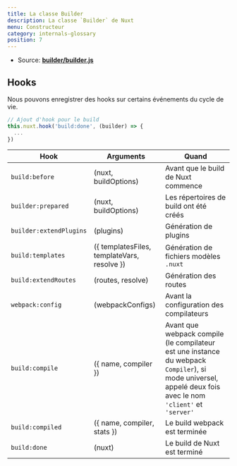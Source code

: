 ```yaml
---
title: La classe Builder
description: La classe `Builder` de Nuxt
menu: Constructeur
category: internals-glossary
position: 7
---
```


- Source: **[builder/builder.js](https://github.com/nuxt/nuxt.js/blob/dev/packages/builder/src/builder.js)**

## Hooks

Nous pouvons enregistrer des hooks sur certains événements du cycle de vie.

```js
// Ajout d'hook pour le build
this.nuxt.hook('build:done', (builder) => {
  ...
})
```

| Hook                    | Arguments                                   | Quand                                                                                                                                                       |
| ----------------------- | ------------------------------------------- | ----------------------------------------------------------------------------------------------------------------------------------------------------------- |
| `build:before`          | (nuxt, buildOptions)                        | Avant que le build de Nuxt commence                                                                                                                         |
| `builder:prepared`      | (nuxt, buildOptions)                        | Les répertoires de build ont été créés                                                                                                                      |
| `builder:extendPlugins` | (plugins)                                   | Génération de plugins                                                                                                                                       |
| `build:templates`       | ({ templatesFiles, templateVars, resolve }) | Génération de fichiers modèles `.nuxt`                                                                                                                      |
| `build:extendRoutes`    | (routes, resolve)                           | Génération des routes                                                                                                                                       |
| `webpack:config`        | (webpackConfigs)                            | Avant la configuration des compilateurs                                                                                                                     |
| `build:compile`         | ({ name, compiler })                        | Avant que webpack compile (le compilateur est une instance du webpack `Compiler`), si mode universel, appelé deux fois avec le nom `'client'` et `'server'` |
| `build:compiled`        | ({ name, compiler, stats })                 | Le build webpack est terminée                                                                                                                               |
| `build:done`            | (nuxt)                                      | Le build de Nuxt est terminé                                                                                                                                |
